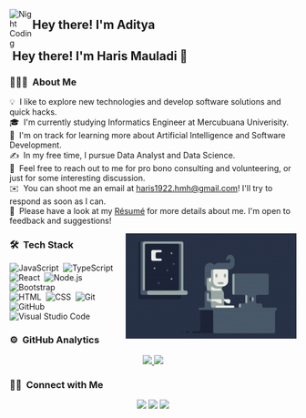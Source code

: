 <img alt="Night Coding" src="./assets/Hand%20Wave.gif" width='40' align="left"/><h2>Hey there! I'm Aditya</h2>

## &nbsp;Hey there! I'm Haris Mauladi 👋

### 👨🏻‍💻 &nbsp;About Me

💡 &nbsp;I like to explore new technologies and develop software solutions and quick hacks.\
🎓 &nbsp;I'm currently studying Informatics Engineer at Mercubuana Univerisity.\
🌱 &nbsp;I'm on track for learning more about Artificial Intelligence and Software Development.\
✍️ &nbsp;In my free time, I pursue Data Analyst and Data Science.\
💬 &nbsp;Feel free to reach out to me for pro bono consulting and volunteering, or just for some interesting discussion.\
✉️ &nbsp;You can shoot me an email at haris1922.hmh@gmail.com! I'll try to respond as soon as I can.\
📄 &nbsp;Please have a look at my [Résumé](https://bit.ly/portofolio-haris) for more details about me. I'm open to feedback and suggestions!

<img alt="Night Coding" src="https://raw.githubusercontent.com/AVS1508/AVS1508/master/assets/Night-Coding.gif" align="right"/>

### 🛠 &nbsp;Tech Stack

![JavaScript](https://img.shields.io/badge/-JavaScript-05122A?style=flat&logo=javascript)&nbsp;
![TypeScript](https://img.shields.io/badge/-JavaScript-05122A?style=flat&logo=typescript)&nbsp;
![React](https://img.shields.io/badge/-React-05122A?style=flat&logo=react)&nbsp;
![Node.js](https://img.shields.io/badge/-Node.js-05122A?style=flat&logo=node.js)&nbsp;
![Bootstrap](https://img.shields.io/badge/-Bootstrap-05122A?style=flat&logo=bootstrap&logoColor=563D7C)\
![HTML](https://img.shields.io/badge/-HTML-05122A?style=flat&logo=HTML5)&nbsp;
![CSS](https://img.shields.io/badge/-CSS-05122A?style=flat&logo=CSS3&logoColor=1572B6)&nbsp;
![Git](https://img.shields.io/badge/-Git-05122A?style=flat&logo=git)&nbsp;
![GitHub](https://img.shields.io/badge/-GitHub-05122A?style=flat&logo=github)&nbsp;
![Visual Studio Code](https://img.shields.io/badge/-Visual%20Studio%20Code-05122A?style=flat&logo=visual-studio-code&logoColor=007ACC)&nbsp;


### ⚙️ &nbsp;GitHub Analytics

<p align="center">
<a href="https://github.com/AVS1508">
  <img height="180em" src="https://github-readme-stats-eight-theta.vercel.app/api?username=harismauladi&show_icons=true&theme=algolia&include_all_commits=true&count_private=true"/>
  <img height="180em" src="https://github-readme-stats-eight-theta.vercel.app/api/top-langs/?username=harismauladi&layout=compact&langs_count=8&theme=algolia"/>
</a>
</p>

### 🤝🏻 &nbsp;Connect with Me

<p align="center">
<a href="https://www.linkedin.com/in/haris-mauladi-83051a246"><img src="https://img.shields.io/badge/-Haris%20Mauladi-0077B5?style=flat&logo=Linkedin&logoColor=white"/></a>
<a href="mailto:haris1922.hmh@gmail.com"><img src="https://img.shields.io/badge/-haris1922.hmh@gmail.com-D14836?style=flat&logo=Gmail&logoColor=white"/></a>
<a href="https://instagram.com/_crzon"><img src="https://img.shields.io/badge/-@crzon_-E4405F?style=flat&logo=Instagram&logoColor=white"/></a>
</p>
